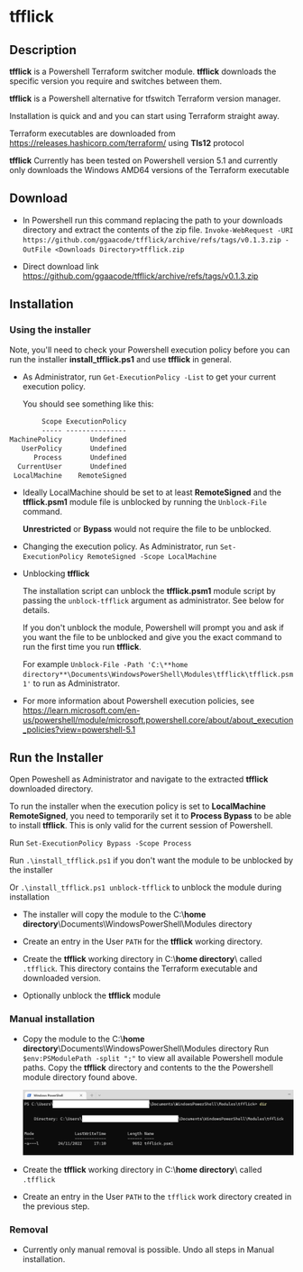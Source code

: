 # tfflick

## Description

**tfflick** is a Powershell Terraform switcher module. **tfflick** downloads the specific version you require and switches between them.

**tfflick** is a Powershell alternative for tfswitch Terraform version manager.

Installation is quick and and you can start using Terraform straight away.

Terraform executables are downloaded from https://releases.hashicorp.com/terraform/ using **Tls12** protocol

**tfflick** Currently has been tested on Powershell version 5.1 and currently only downloads the Windows AMD64 versions of the Terraform executable

## Download

* In Powershell run this command replacing the path to your downloads directory and extract the contents of the zip file.
  `Invoke-WebRequest -URI https://github.com/ggaacode/tfflick/archive/refs/tags/v0.1.3.zip -OutFile <Downloads Directory>tfflick.zip`

* Direct download link https://github.com/ggaacode/tfflick/archive/refs/tags/v0.1.3.zip 

## Installation

### Using the installer

Note, you'll need to check your Powershell execution policy before you can run the installer **install_tfflick.ps1** and use **tfflick** in general.

* As Administrator, run `Get-ExecutionPolicy -List` to get your current execution policy.
  
  You should see something like this:
```  
        Scope ExecutionPolicy
        ----- ---------------
MachinePolicy       Undefined
   UserPolicy       Undefined
      Process       Undefined
  CurrentUser       Undefined
 LocalMachine    RemoteSigned
```

* Ideally LocalMachine should be set to at least **RemoteSigned** and the **tfflick.psm1** module file is unblocked by running the `Unblock-File` command.   

  **Unrestricted** or **Bypass** would not require the file to be unblocked.

* Changing the execution policy. As Administrator, run `Set-ExecutionPolicy RemoteSigned -Scope LocalMachine` 

* Unblocking **tfflick** 

  The installation script can unblock the **tfflick.psm1** module script by passing the `unblock-tfflick` argument as administrator. See below for details.
 
  If you don't unblock the module, Powershell will prompt you and ask if you want the file to be unblocked and give you the exact command to run the first time you run **tfflick**. 
 
  For example `Unblock-File -Path 'C:\**home directory**\Documents\WindowsPowerShell\Modules\tfflick\tfflick.psm1'` to run as Administrator.

* For more information about Powershell execution policies, see https://learn.microsoft.com/en-us/powershell/module/microsoft.powershell.core/about/about_execution_policies?view=powershell-5.1 

## Run the Installer

Open Poweshell as Administrator and navigate to the extracted **tfflick** downloaded directory.

To run the installer when the execution policy is set to **LocalMachine RemoteSigned**, you need to temporarily set it to **Process Bypass** to be able to install **tfflick**. This is only valid for the current session of Powershell.

Run `Set-ExecutionPolicy Bypass -Scope Process`

Run `.\install_tfflick.ps1` if you don't want the module to be unblocked by the installer 

Or `.\install_tfflick.ps1 unblock-tfflick` to unblock the module during installation

* The installer will copy the module to the C:\\**home directory**\Documents\WindowsPowerShell\Modules directory

* Create an entry in the User `PATH` for the **tfflick** working directory.

* Create the **tfflick** working directory in C:\\**home directory**\ called `.tfflick`.
  This directory contains the Terraform executable and downloaded version.

* Optionally unblock the **tfflick** module



### Manual installation

* Copy the module to the C:\\**home directory**\Documents\WindowsPowerShell\Modules directory
  Run `$env:PSModulePath -split ";"` to view all available Powershell module paths. 
  Copy the **tfflick** directory and contents to the the Powershell module directory found above.

  ![alt text](tfflick_module_directory.jpg)

* Create the **tfflick** working directory in C:\\**home directory**\ called `.tfflick`

* Create an entry in the User `PATH` to the `tfflick` work directory created in the previous step.


### Removal

* Currently only manual removal is possible. Undo all steps in Manual installation. 
